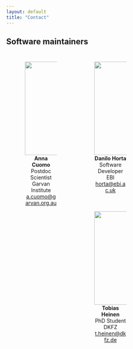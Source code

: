 ```yaml
---
layout: default
title: "Contact"
---
```


## Software maintainers

<head>
<style type="text/css">
/* Create three equal columns that floats next to each other */
.column {
  float: left;
  width: 33%;
  padding: 10px;
}
/* Clear floats after the columns */
.row:after {
  content: "";
  display: table;
  clear: both
}
</style>
</head>

<div class="row">
  <div class="column">
    <figure align="center">
    <img src='images/Cuomo_Anna.png' alt='missing' width="350" height="250" />
    <figcaption><b>Anna Cuomo</b> <br> Postdoc Scientist <br>  Garvan Institute <br> <a href="mailto:a.cuomo@garvan.org.au">a.cuomo@garvan.org.au</a> </figcaption>
    </figure>
  </div>
  <div class="column">
    <figure align="center">
    <img src="images/Horta_Danilo.jpeg" alt='missing' width="350" height="250"/>
    <figcaption> <b>Danilo Horta</b> <br> Software Developer <br> EBI <br> <a href="mailto:horta@ebi.ac.uk">horta@ebi.ac.uk</a></figcaption>
    </figure>
  </div>
<!-- <div class="row"> -->
  <div class="column">
    <figure align="center">
    <img src="images/Tobis_photo.jpeg" alt='missing' width="250" height="250"/>
    <figcaption> <b>Tobias Heinen</b> <br> PhD Student <br> DKFZ <br> <a href="mailto:t.heinen@dkfz.de">t.heinen@dkfz.de</a> </figcaption>
    </figure>
  </div>
<!-- </div> -->
</div>
